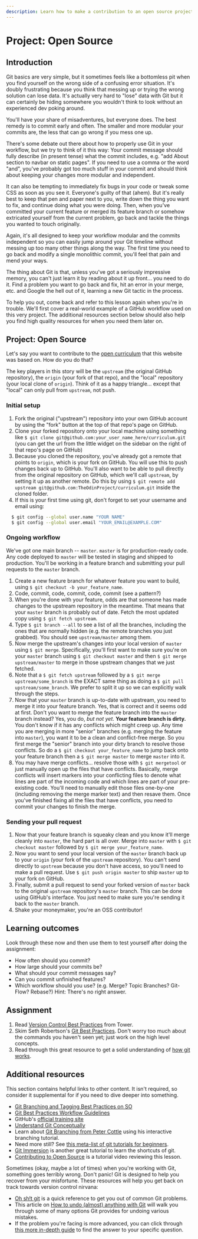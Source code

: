 ```yaml
---
description: Learn how to make a contribution to an open source project on GitHub.
---
```


# Project: Open Source

## Introduction

Git basics are very simple, but it sometimes feels like a bottomless pit when you find yourself on the wrong side of a confusing error situation. It's doubly frustrating because you think that messing up or trying the wrong solution can lose data. It's actually very hard to "lose" data with Git but it can certainly be hiding somewhere you wouldn't think to look without an experienced dev poking around.

You'll have your share of misadventures, but everyone does. The best remedy is to commit early and often. The smaller and more modular your commits are, the less that can go wrong if you mess one up.

There's some debate out there about how to properly use Git in your workflow, but we try to think of it this way: Your commit message should fully describe \(in present tense\) what the commit includes, e.g. "add About section to navbar on static pages". If you need to use a comma or the word "and", you've probably got too much stuff in your commit and should think about keeping your changes more modular and independent.

It can also be tempting to immediately fix bugs in your code or tweak some CSS as soon as you see it. Everyone's guilty of that \(ahem\). But it's really best to keep that pen and paper next to you, write down the thing you want to fix, and continue doing what you were doing. Then, when you've committed your current feature or merged its feature branch or somehow extricated yourself from the current problem, go back and tackle the things you wanted to touch originally.

Again, it's all designed to keep your workflow modular and the commits independent so you can easily jump around your Git timeline without messing up too many other things along the way. The first time you need to go back and modify a single monolithic commit, you'll feel that pain and mend your ways.

The thing about Git is that, unless you've got a seriously impressive memory, you can't just learn it by reading about it up front... you need to do it. Find a problem you want to go back and fix, hit an error in your merge, etc. and Google the hell out of it, learning a new Git tactic in the process.

To help you out, come back and refer to this lesson again when you're in trouble. We'll first cover a real-world example of a GitHub workflow used on this very project. The additional resources section below should also help you find high quality resources for when you need them later on.

## Project: Open Source

Let's say you want to contribute to the [open curriculum](https://github.com/TheOdinProject/curriculum/) that this website was based on. How do you do that?

The key players in this story will be the `upstream` \(the original GitHub repository\), the `origin` \(your fork of that repo\), and the "local" repository \(your local clone of `origin`\). Think of it as a happy triangle... except that "local" can only pull from `upstream`, not push.

### **Initial setup**

1. Fork the original \("upstream"\) repository into your own GitHub account by using the "fork" button at the top of that repo's page on GitHub.
2. Clone your forked repository onto your local machine using something like `$ git clone git@github.com:your_user_name_here/curriculum.git` \(you can get the url from the little widget on the sidebar on the right of that repo's page on GitHub\)
3. Because you cloned the repository, you've already got a remote that points to `origin`, which is your fork on GitHub. You will use this to push changes back up to GitHub. You'll also want to be able to pull directly from the original repository on GitHub, which we'll call `upstream`, by setting it up as another remote. Do this by using `$ git remote add upstream git@github.com:TheOdinProject/curriculum.git` inside the cloned folder.
4. If this is your first time using git, don't forget to set your username and email using:

```bash
  $ git config --global user.name "YOUR NAME"
  $ git config --global user.email "YOUR_EMAIL@EXAMPLE.COM"
```

### **Ongoing workflow**

We've got one main branch -- `master`. `master` is for production-ready code. Any code deployed to `master` will be tested in staging and shipped to production. You'll be working in a feature branch and submitting your pull requests to the `master` branch.

1. Create a new feature branch for whatever feature you want to build, using `$ git checkout -b your_feature_name`.
2. Code, commit, code, commit, code, commit \(see a pattern?\)
3. When you're done with your feature, odds are that someone has made changes to the upstream repository in the meantime. That means that your `master` branch is probably out of date. Fetch the most updated copy using `$ git fetch upstream`.
4. Type `$ git branch --all` to see a list of all the branches, including the ones that are normally hidden \(e.g. the remote branches you just grabbed\). You should see `upstream/master` among them.
5. Now merge the upstream's changes into your local version of `master` using `$ git merge`. Specifically, you'll first want to make sure you're on your `master` branch using `$ git checkout master` and then `$ git merge upstream/master` to merge in those upstream changes that we just fetched.
6. Note that a `$ git fetch upstream` followed by a `$ git merge upstream/some_branch` is the EXACT same thing as doing a `$ git pull upstream/some_branch`. We prefer to split it up so we can explicitly walk through the steps.
7. Now that your `master` branch is up-to-date with upstream, you need to merge it into your feature branch. Yes, that is correct and it seems odd at first. Don't you want to merge the feature branch into the `master` branch instead? Yes, you do, _but not yet_. **Your feature branch is dirty.** You don't know if it has any conflicts which might creep up. Any time you are merging in more "senior" branches \(e.g. merging the feature into `master`\), you want it to be a clean and conflict-free merge. So you first merge the "senior" branch into your dirty branch to resolve those conflicts. So do a `$ git checkout your_feature_name` to jump back onto your feature branch then a `$ git merge master` to merge `master` into it.
8. You may have merge conflicts... resolve those with `$ git mergetool` or just manually open up the files that have conflicts. Basically, merge conflicts will insert markers into your conflicting files to denote what lines are part of the incoming code and which lines are part of your pre-existing code. You'll need to manually edit those files one-by-one \(including removing the merge marker text\) and then resave them. Once you've finished fixing all the files that have conflicts, you need to commit your changes to finish the merge.

### **Sending your pull request**

1. Now that your feature branch is squeaky clean and you know it'll merge cleanly into `master`, the hard part is all over. Merge into `master` with `$ git checkout master` followed by `$ git merge your_feature_name`.
2. Now you want to send your local version of the `master` branch back up to your `origin` \(your fork of the `upstream` repository\). You can't send directly to `upstream` because you don't have access, so you'll need to make a pull request. Use `$ git push origin master` to ship `master` up to your fork on GitHub.
3. Finally, submit a pull request to send your forked version of `master` back to the original `upstream` repository's `master` branch. This can be done using GitHub's interface. You just need to make sure you're sending it back to the `master` branch.
4. Shake your moneymaker, you're an OSS contributor!

## Learning outcomes

Look through these now and then use them to test yourself after doing the assignment:

* How often should you commit?
* How large should your commits be?
* What should your commit messages say?
* Can you commit unfinished features?
* Which workflow should you use? \(e.g. Merge? Topic Branches? Git-Flow? Rebase?\) Hint: There's no right answer.

## Assignment

1. Read [Version Control Best Practices](https://www.git-tower.com/blog/version-control-best-practices/) from Tower.
2. Skim Seth Robertson's [Git Best Practices](http://sethrobertson.github.io/GitBestPractices/). Don't worry too much about the commands you haven't seen yet; just work on the high level concepts.
3. Read through this great resource to get a solid understanding of [how git works](http://think-like-a-git.net/).

## Additional resources

This section contains helpful links to other content. It isn't required, so consider it supplemental for if you need to dive deeper into something.

* [Git Branching and Tagging Best Practices on SO](http://programmers.stackexchange.com/questions/165725/git-branching-and-tagging-best-practices)
* [Git Best Practices Workflow Guidelines](http://www.lullabot.com/blog/article/git-best-practices-workflow-guidelines)
* GitHub's [official training site](https://training.github.com/)
* [Understand Git Conceptually](http://www.sbf5.com/~cduan/technical/git/)
* Learn about [Git Branching from Peter Cottle](http://pcottle.github.io/learnGitBranching/) using his interactive branching tutorial.
* Need more still? See [this meta-list of git tutorials for beginners](http://sixrevisions.com/resources/git-tutorials-beginners/).
* [Git Immersion](http://gitimmersion.com/lab_01.html) is another great tutorial to learn the shortcuts of git.
* [Contributing to Open Source](https://youtu.be/mENDYhfxH-o) is a tutorial video reviewing this lesson.

Sometimes \(okay, maybe a lot of times\) when you're working with Git, something goes terribly wrong. Don't panic! Git is designed to help you recover from your misfortune. These resources will help you get back on track towards version control nirvana:

* [Oh sh!t git](http://ohshitgit.com/) is a quick reference to get you out of common Git problems.
* This article on [How to undo \(almost\) anything with Git](https://github.blog/2015-06-08-how-to-undo-almost-anything-with-git/) will walk you through some of many options Git provides for undoing various mistakes.
* If the problem you're facing is more advanced, you can click through [this more in-depth guide](https://sethrobertson.github.io/GitFixUm/fixup.html) to find the answer to your specific question.

